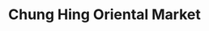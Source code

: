 ---
title: "Chung Hing Oriental Market"
url: /north-miami-beach/chung-hing-oriental-market/
shop: supermarket
---